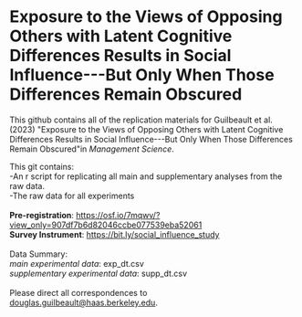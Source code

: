 # Exposure to the Views of Opposing Others with Latent Cognitive Differences Results in Social Influence---But Only When Those Differences Remain Obscured
This github contains all of the replication materials for Guilbeault et al. (2023) "Exposure to the Views of Opposing Others with Latent Cognitive Differences Results in Social Influence---But Only When Those Differences Remain Obscured"in _Management Science_.

This git contains:<br>
-An r script for replicating all main and supplementary analyses from the raw data. <br>
-The raw data for all experiments <br>
<br>
**Pre-registration**: https://osf.io/7mqwv/?view_only=907df7b6d82046ccbe077539eba52061 <br>
**Survey Instrument**: https://bit.ly/social_influence_study <br>
<br>
Data Summary: <br>
_main experimental data_: exp_dt.csv <br>
_supplementary experimental data_: supp_dt.csv <br>
<br>
Please direct all correspondences to douglas.guilbeault@haas.berkeley.edu. 
